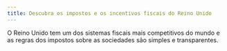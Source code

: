```yaml
---
title: Descubra os impostos e os incentivos fiscais do Reino Unido
---
```

O Reino Unido tem um dos sistemas fiscais mais competitivos do mundo e as regras dos impostos sobre as sociedades são simples e transparentes.
